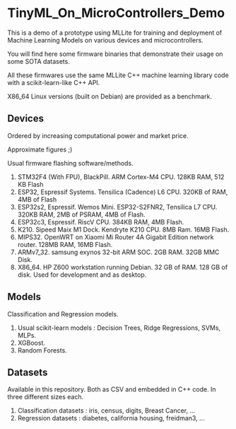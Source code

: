 # TinyML_On_MicroControllers_Demo

This is a demo of a prototype using MLLite for training and deployment of Machine Learning Models on various devices and microcontrollers.

You will find here some firmware binaries that demonstrate their usage on some SOTA datasets.

All these firmwares use the same MLLite C++ machine learning library code with a scikit-learn-like C++ API.

X86_64 Linux versions (built on Debian) are provided as a benchmark.


## Devices

Ordered by increasing computational power and market price.

Approximate figures ;)

Usual firmware flashing software/methods.

1. STM32F4 (With FPU),  BlackPill. ARM Cortex-M4 CPU. 128KB RAM, 512 KB Flash
2. ESP32, Espressif Systems. Tensilica (Cadence) L6 CPU. 320KB of RAM, 4MB of Flash
3. ESP32s2, Espressif. Wemos Mini. ESP32-S2FNR2, Tensilica L7 CPU. 320KB RAM, 2MB of PSRAM, 4MB of Flash.
4. ESP32c3, Espressif. RiscV CPU. 384KB RAM, 4MB Flash.
5. K210. Sipeed Maix M1 Dock. Kendryte K210 CPU. 8MB Ram. 16MB Flash.
6. MIPS32. OpenWRT on Xiaomi Mi Router 4A Gigabit Edition network router. 128MB RAM, 16MB Flash.
7. ARMv7_32. samsung exynos 32-bit ARM SOC. 2GB RAM. 32GB MMC Disk.
8. X86_64. HP Z600 workstation running Debian. 32 GB of RAM. 128 GB of disk. Used for development and as desktop.

## Models

Classification and Regression models.

1. Usual scikit-learn models : Decision Trees, Ridge Regressions, SVMs, MLPs.
2. XGBoost.
3. Random Forests.

## Datasets

Available in this repository. Both as CSV and embedded in C++ code. In three different sizes each.


1. Classification datasets : iris, census, digits, Breast Cancer, ...
2. Regression datasets : diabetes, california housing, freidman3, ...
